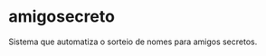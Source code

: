 # amigosecreto

Sistema que automatiza o sorteio de nomes para amigos secretos.

<!--O sistema pode ser acessado em https://amigosecretoigor.000webhostapp.com/-->
